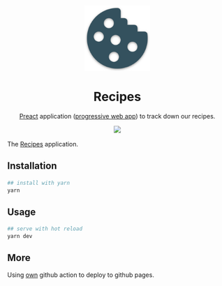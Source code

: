 <p align="center">
  <a href="https://guillaumejparis.github.io/recipes" rel="noopener" target="_blank"><img width="150" src="./src/assets/icons/android-chrome-192x192.png" alt="Material-UI logo"></a></p>
</p>

<h1 align="center">Recipes</h1>

<div align="center">

[Preact](https://preactjs.com/) application ([progressive web app](https://developers.google.com/web/progressive-web-apps)) to track down our recipes.

![](https://github.com/guillaumejparis/recipes/workflows/Deploy%20to%20recipes%20Github%20pages/badge.svg)

</div>

The [Recipes](https://guillaumejparis.github.io/recipes/) application.

## Installation

```bash
## install with yarn
yarn
```

## Usage

```bash
## serve with hot reload
yarn dev
```

## More

Using [own](https://github.com/guillaumejparis/gh-actions-deploy-gh-pages) github action to deploy to github pages.
